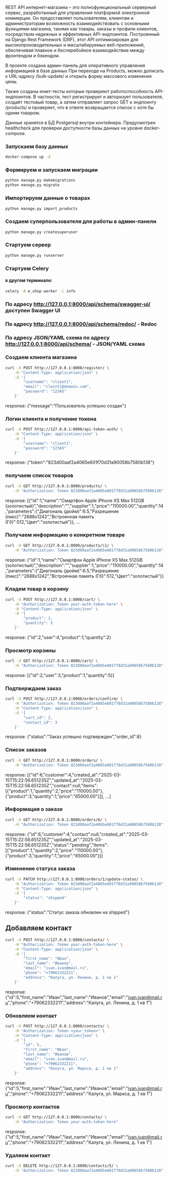 REST API интернет-магазина – это полнофункциональный серверный сервис, разработанный для управления платформой электронной коммерции. Он предоставляет пользователям, клиентам и администраторам возможность взаимодействовать с основными функциями магазина, такими как товары, заказы и профили клиентов, посредством надежных и эффективных API-эндпоинтов. Построенный на Django Rest Framework (DRF), этот API оптимизирован для высокопроизводительных и масштабируемых веб-приложений, обеспечивая плавное и бесперебойное взаимодействие между фронтендом и бэкендом.

В проекте создана админ-панель для оперативного управления информацией в базе данных
При переходе на Products, можно дописать к URL-адресу /bulk-update/ и открыть форму массового изменения цены.

Также созданы юнит-тесты которые проверяют работоспособность API-эндпоинтов.
В частности, тест регистрирует и авторизует пользователя,
создаёт тестовый товар, а затем отправляет запрос GET к эндпоинту
/products/ и проверяет, что в ответе возвращается список с хотя
бы одним товаром.

Данные хранятся в БД Postgersql внутри контейнера.
Предусмотрен healthcheck для проверки доступности базы данных на уровне docker-compose.

### Запускаем базу данных
```bash
docker-compose up -d
```

### Формируем и запускаем миграции
```bash
python manage.py makemigrations
python manage.py migrate
```

### Импортируем данные о товарах
```bash
python manage.py import_products
```

### Создаем суперпользователя для работы в админ-панели
```bash
python manage.py createsuperuser
```

### Cтартуем сервер
```bash
python manage.py runserver
```

### Стартуем Celery
#### в другом терминале:
```bash
celery -A e_shop worker -l info
```

### По адресу http://127.0.0.1:8000/api/schema/swagger-ui/ доступен Swagger UI
### По адресу http://127.0.0.1:8000/api/schema/redoc/ - Redoс   
### По адресу JSON/YAML схема по адресу http://127.0.0.1:8000/api/schema/ - JSON/YAML схема

### Создаем клиента магазина
```bash
curl -X POST http://127.0.0.1:8000/register/ \
    -H "Content-Type: application/json" \
    -d '{
        "username": "client1",
        "email": "cleint1@domain.com",
        "password": "12345"
    }'
```
response:
{"message":"Пользователь успешно создан"}

### Логин клиента и получение токена
```bash
curl -X POST http://127.0.0.1:8000/api-token-auth/ \
    -H "Content-Type: application/json" \
    -d '{
        "username": "client1",
        "password": "12345"
    }'
```
response:
{"token":"823d00aaf2a4065e601f70d31a90058b7580b138"}

### получаем список товаров
```bash
curl -X GET http://127.0.0.1:8000/products/ \
    -H "Authorization: Token 823d00aaf2a4065e601f70d31a90058b7580b138"
```
response:
[{"id":1,"name":"Смартфон Apple iPhone XS Max 512GB (золотистый)","description":"","supplier":1,"price":"110000.00","quantity":14,"parameters":{"Диагональ (дюйм)":6.5,"Разрешение (пикс)":"2688x1242","Встроенная память (Гб)":512,"Цвет":"золотистый"}}, ...

### Получаем информацию о конкретном товаре
```bash
curl -X GET http://127.0.0.1:8000/products/\1/ \
    -H "Authorization: Token 823d00aaf2a4065e601f70d31a90058b7580b138"
```
response:
{"id":1,"name":"Смартфон Apple iPhone XS Max 512GB (золотистый)","description":"","supplier":1,"price":"110000.00","quantity":14,"parameters":{"Диагональ (дюйм)":6.5,"Разрешение (пикс)":"2688x1242","Встроенная память (Гб)":512,"Цвет":"золотистый"}}

### Кладем товар в корзину
```bash
curl -X POST http://127.0.0.1:8000/cart/ \
    -H "Authorization: Token your-auth-token-here" \
    -H "Content-Type: application/json" \
    -d '{
        "product": 1,
        "quantity": 5
    }'
```
response:
{"id":2,"user":4,"product":1,"quantity":2}

### Просмотр корзины
```bash
curl -X GET http://127.0.0.1:8000/cart/ \
    -H "Authorization: Token 823d00aaf2a4065e601f70d31a90058b7580b138"
```
response:
[{"id":2,"user":3,"product":1,"quantity":5}]

### Подтверждаем заказ
```bash
curl -X POST http://127.0.0.1:8000/orders/confirm/ \
    -H "Authorization: Token 823d00aaf2a4065e601f70d31a90058b7580b138" \
    -H "Content-Type: application/json" \
    -d '{
        "cart_id": 2,
        "contact_id": 3
    }'
```
response:
{"status":"Заказ успешно подтвержден","order_id":8}

### Список заказов
```bash
curl -X GET http://127.0.0.1:8000/orders/ \
    -H "Authorization: Token 823d00aaf2a4065e601f70d31a90058b7580b138"
``` 
response:
[{"id":6,"customer":4,"created_at":"2025-03-15T15:22:56.651235Z","updated_at":"2025-03-15T15:22:56.651235Z","contact":null,"items":[{"product":1,"quantity":2,"price":"110000.00"},{"product":3,"quantity":1,"price":"65000.00"}]}, ...]

### Информация о заказе
```bash
curl -X GET http://127.0.0.1:8000/orders/6/ \
    -H "Authorization: Token 823d00aaf2a4065e601f70d31a90058b7580b138"
``` 
response:
{"id":6,"customer":4,"contact":null,"created_at":"2025-03-15T15:22:56.651235Z","updated_at":"2025-03-15T15:22:56.651235Z","status":"pending","items":[{"product":1,"quantity":2,"price":"110000.00"},{"product":3,"quantity":1,"price":"65000.00"}]}

### Изменение статуса заказа
```bash
curl -X PATCH http://127.0.0.1:8000/orders/1/update-status/ \
    -H "Authorization: Token 823d00aaf2a4065e601f70d31a90058b7580b138" \
    -H "Content-Type: application/json" \
    -d '{
        "status": "shipped"
    }'
```
response:
{"status":"Статус заказа обновлен на shipped"}


## Добавляем контакт
```bash
curl -X POST http://127.0.0.1:8000/contacts/ \
    -H "Authorization: Token your-auth-token-here" \
    -H "Content-Type: application/json" \
    -d '{
        "first_name": "Иван",
        "last_name": "Иванов",
        "email": "ivan.ivan@mail.ru",
        "phone": "+79062332211",
        "address": "Калуга, ул. Ленина, д. 1 кв 1"
    }'
```
response:
{"id":5,"first_name":"Иван","last_name":"Иванов","email":"ivan.ivan@mail.ru","phone":"+79062332211","address":"Калуга, ул. Ленина, д. 1 кв 1"}

### Обновляем контакт
```bash
curl -X POST http://127.0.0.1:8000/contacts/ \
    -H "Authorization: Token <your_token>" \
    -H "Content-Type: application/json" \
    -d '{
        "id": 5,
        "first_name": "Иван",
        "last_name": "Иванов",
        "email": "ivan.ivan@mail.ru",
        "phone": "+79062332211",
        "address": "Калуга, ул. Маркса, д. 1 кв 1"
    }'
```
response:
{"id":5,"first_name":"Иван","last_name":"Иванов","email":"ivan.ivan@mail.ru","phone":"+79062332211","address":"Калуга, ул. Маркса, д. 1 кв 1"}
### Просмотр контактов
```bash
curl -X GET http://127.0.0.1:8000/contacts/ \
    -H "Authorization: Token your-auth-token-here"
```
response:
{"id":5,"first_name":"Иван","last_name":"Иванов","email":"ivan.ivan@mail.ru","phone":"+79062332211","address":"Калуга, ул. Ленина, д. 1 кв 1"}


### Удаляем контакт
```bash
curl -X DELETE http://127.0.0.1:8000/contacts/5/ \
    -H "Authorization: Token 823d00aaf2a4065e601f70d31a90058b7580b138"
```
